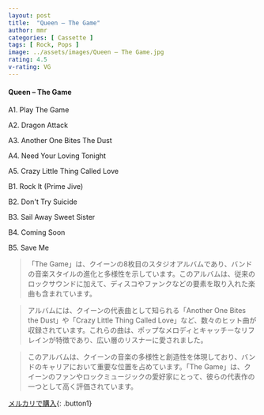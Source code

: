 ```yaml
---
layout: post
title:  "Queen – The Game"
author: mmr
categories: [ Cassette ]
tags: [ Rock, Pops ]
image: ../assets/images/Queen – The Game.jpg
rating: 4.5
v-rating: VG
---
```


#### Queen – The Game

A1. Play The Game

A2. Dragon Attack

A3. Another One Bites The Dust

A4. Need Your Loving Tonight

A5. Crazy Little Thing Called Love

B1. Rock It (Prime Jive)

B2. Don't Try Suicide

B3. Sail Away Sweet Sister

B4. Coming Soon

B5. Save Me

> 「The Game」は、クイーンの8枚目のスタジオアルバムであり、バンドの音楽スタイルの進化と多様性を示しています。このアルバムは、従来のロックサウンドに加えて、ディスコやファンクなどの要素を取り入れた楽曲も含まれています。

> アルバムには、クイーンの代表曲として知られる「Another One Bites the Dust」や「Crazy Little Thing Called Love」など、数々のヒット曲が収録されています。これらの曲は、ポップなメロディとキャッチーなリフレインが特徴であり、広い層のリスナーに愛されました。

> このアルバムは、クイーンの音楽の多様性と創造性を体現しており、バンドのキャリアにおいて重要な位置を占めています。「The Game」は、クイーンのファンやロックミュージックの愛好家にとって、彼らの代表作の一つとして高く評価されています。


[メルカリで購入](https://jp.mercari.com/item/m30325124043){: .button1}

